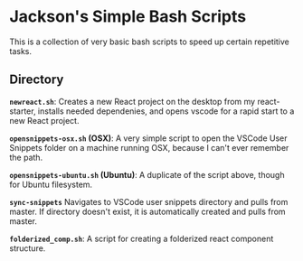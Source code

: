 # Jackson's Simple Bash Scripts

This is a collection of very basic bash scripts to speed up certain repetitive tasks.

## Directory

**`newreact.sh`**: Creates a new React project on the desktop from my react-starter, installs needed dependenies, and opens vscode for a rapid start to a new React project.

**`opensnippets-osx.sh` (OSX)**: A very simple script to open the VSCode User Snippets folder on a machine running OSX, because I can't ever remember the path.

**`opensnippets-ubuntu.sh` (Ubuntu)**: A duplicate of the script above, though for Ubuntu filesystem.

**`sync-snippets`** Navigates to VSCode user snippets directory and pulls from
master. If directory doesn't exist, it is automatically created and pulls from
master. 

**`folderized_comp.sh`**: A script for creating a folderized react component structure.
